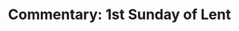 ---
title: "Commentary: 1st Sunday of Lent"
layout: reader
description: "Theme: The profession of faith"
feature_image: posts/commentary-lent.webp
category: commentary
published: true
---